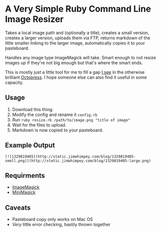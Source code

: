 # A Very Simple Ruby Command Line Image Resizer

Takes a local image path and (optionally a title), creates a small version, creates a larger version, uploads them via FTP, returns markdown of the little smaller linking to the larger image, automatically copies it to your pasteboard.

Handles any image type ImageMagick will take. Smart enough to not resize images *up* if they're not big enough but that's where the smart ends.

This is mostly just a little tool for me to fill a gap [I see](http://valhallaisland.com/blog/2012/octopress/) in the otherwise brilliant [Octopress](http://octopress.org/). I hope someone else can also find it useful in some capacity.

## Usage

1. Download this thing.
2. Modify the config and rename it `config.rb`
3. Run `ruby resize.rb /path/to/image.png "title of image"`
4. Wait for the files to upload.
5. Markdown is now copied to your pasteboard. 

## Example Output

`[![1329819405](http://static.jimwhimpey.com/blog/1329819405-small.png)](http://static.jimwhimpey.com/blog/1329819405-large.png)`

## Requirments

* [ImageMagick](http://www.imagemagick.org/script/index.php)
* [MiniMagick](https://github.com/probablycorey/mini_magick)

## Caveats

* Pasteboard copy only works on Mac OS
* *Very* little error checking, hastily thrown together
